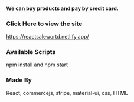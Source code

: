 #### We can buy products and pay by credit card.

### Click Here to view the site
https://reactsalewortd.netlify.app/

### Available Scripts
npm install and npm start

### Made By
React, commercejs, stripe, material-ui, css, HTML

